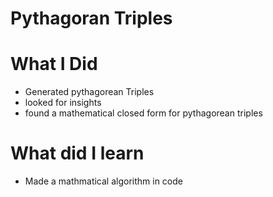 # Pythagoran Triples

# What I Did 
* Generated pythagorean Triples 
* looked for insights 
* found a mathematical closed form for pythagorean triples

# What did I learn 
* Made a mathmatical algorithm in code


